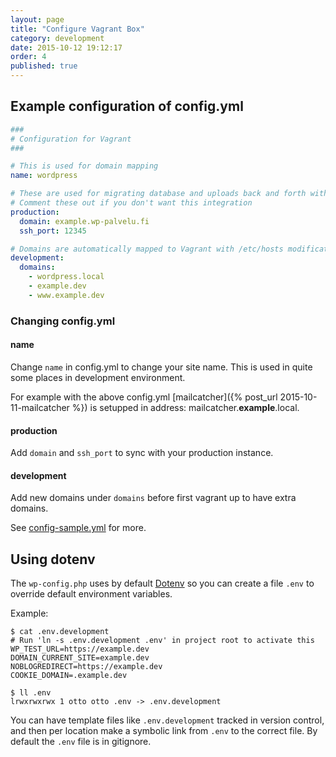 ```yaml
---
layout: page
title: "Configure Vagrant Box"
category: development
date: 2015-10-12 19:12:17
order: 4
published: true
---
```


## Example configuration of config.yml

```yaml
###
# Configuration for Vagrant
###

# This is used for domain mapping
name: wordpress

# These are used for migrating database and uploads back and forth with production
# Comment these out if you don't want this integration
production:
  domain: example.wp-palvelu.fi
  ssh_port: 12345

# Domains are automatically mapped to Vagrant with /etc/hosts modifications
development:
  domains:
    - wordpress.local
    - example.dev
    - www.example.dev
```

### Changing config.yml
#### name

Change `name` in config.yml to change your site name. This is used in quite some places in development environment.

For example with the above config.yml [mailcatcher]({% post_url 2015-10-11-mailcatcher %}) is setupped in address: mailcatcher.**example**.local.

#### production
Add `domain` and `ssh_port` to sync with your production instance.

#### development
Add new domains under `domains` before first vagrant up to have extra domains.

See [config-sample.yml](https://github.com/Seravo/wordpress/blob/master/config-sample.yml) for more.

## Using dotenv

The `wp-config.php` uses by default [Dotenv](https://github.com/vlucas/phpdotenv) so you can create a file `.env` to override default environment variables.

Example:
```
$ cat .env.development
# Run 'ln -s .env.development .env' in project root to activate this
WP_TEST_URL=https://example.dev
DOMAIN_CURRENT_SITE=example.dev
NOBLOGREDIRECT=https://example.dev
COOKIE_DOMAIN=.example.dev

$ ll .env
lrwxrwxrwx 1 otto otto .env -> .env.development
```

You can have template files like `.env.development` tracked in version control, and then per location make a symbolic link from `.env` to the correct file. By default the `.env` file is in gitignore.
